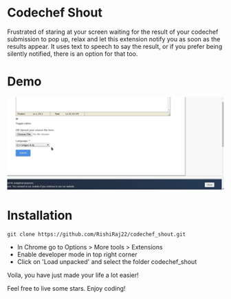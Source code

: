 # Codechef Shout
Frustrated of staring at your screen waiting for the result of your codechef submission to pop up, relax and let this extension notify you as soon as the results appear. It uses text to speech to say the result, or if you prefer being silently notified, there is an option for that too. 

# Demo
![Demo](demo.gif)

# Installation
```
git clone https://github.com/RishiRaj22/codechef_shout.git
```
* In Chrome go to Options > More tools > Extensions
* Enable developer mode in top right corner
* Click on 'Load unpacked' and select the folder codechef_shout

Voila, you have just made your life a lot easier!


Feel free to live some stars. Enjoy coding!

